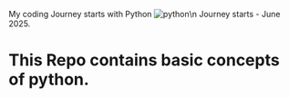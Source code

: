 My coding Journey starts with Python ![python](https://github.com/user-attachments/assets/bfed2d64-8241-4d7c-952b-db2404afe49c)\n
Journey starts - June 2025.

# This Repo contains basic concepts of python.

